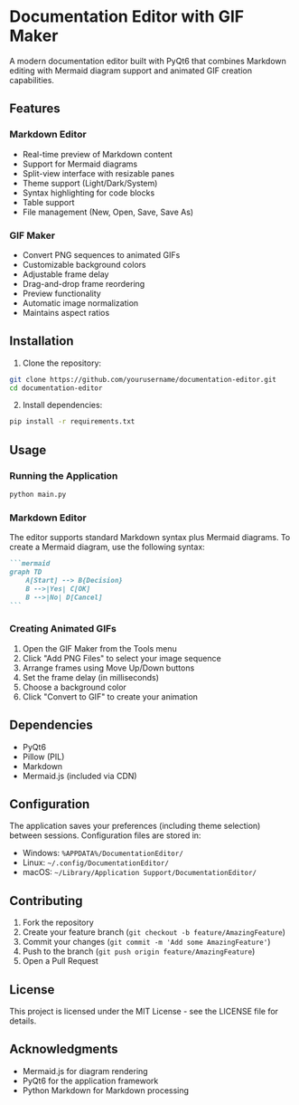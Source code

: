 # Documentation Editor with GIF Maker

A modern documentation editor built with PyQt6 that combines Markdown editing with Mermaid diagram support and animated GIF creation capabilities.

## Features

### Markdown Editor
- Real-time preview of Markdown content
- Support for Mermaid diagrams
- Split-view interface with resizable panes
- Theme support (Light/Dark/System)
- Syntax highlighting for code blocks
- Table support
- File management (New, Open, Save, Save As)

### GIF Maker
- Convert PNG sequences to animated GIFs
- Customizable background colors
- Adjustable frame delay
- Drag-and-drop frame reordering
- Preview functionality
- Automatic image normalization
- Maintains aspect ratios

## Installation

1. Clone the repository:
```bash
git clone https://github.com/yourusername/documentation-editor.git
cd documentation-editor
```

2. Install dependencies:
```bash
pip install -r requirements.txt
```

## Usage

### Running the Application
```bash
python main.py
```

### Markdown Editor

The editor supports standard Markdown syntax plus Mermaid diagrams. To create a Mermaid diagram, use the following syntax:

````markdown
```mermaid
graph TD
    A[Start] --> B{Decision}
    B -->|Yes| C[OK]
    B -->|No| D[Cancel]
```
````

### Creating Animated GIFs

1. Open the GIF Maker from the Tools menu
2. Click "Add PNG Files" to select your image sequence
3. Arrange frames using Move Up/Down buttons
4. Set the frame delay (in milliseconds)
5. Choose a background color
6. Click "Convert to GIF" to create your animation

## Dependencies

- PyQt6
- Pillow (PIL)
- Markdown
- Mermaid.js (included via CDN)

## Configuration

The application saves your preferences (including theme selection) between sessions. Configuration files are stored in:
- Windows: `%APPDATA%/DocumentationEditor/`
- Linux: `~/.config/DocumentationEditor/`
- macOS: `~/Library/Application Support/DocumentationEditor/`

## Contributing

1. Fork the repository
2. Create your feature branch (`git checkout -b feature/AmazingFeature`)
3. Commit your changes (`git commit -m 'Add some AmazingFeature'`)
4. Push to the branch (`git push origin feature/AmazingFeature`)
5. Open a Pull Request

## License

This project is licensed under the MIT License - see the LICENSE file for details.

## Acknowledgments

- Mermaid.js for diagram rendering
- PyQt6 for the application framework
- Python Markdown for Markdown processing
